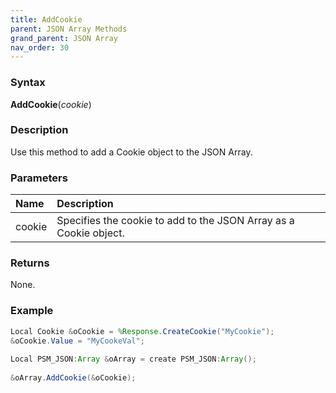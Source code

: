 ```yaml
---
title: AddCookie
parent: JSON Array Methods
grand_parent: JSON Array
nav_order: 30
---
```


### [](#header-3)Syntax

**AddCookie**(_cookie_)

### [](#header-3)Description

Use this method to add a Cookie object to the JSON Array.

### [](#header-3)Parameters

| Name           | Description                                                                    |
|:---------------|:-------------------------------------------------------------------------------|
| cookie         | Specifies the cookie to add to the JSON Array as a Cookie object.              |


### [](#header-3)Returns

None.

### [](#header-3)Example

```java
Local Cookie &oCookie = %Response.CreateCookie("MyCookie");
&oCookie.Value = "MyCookeVal";
   
Local PSM_JSON:Array &oArray = create PSM_JSON:Array();
   
&oArray.AddCookie(&oCookie);
```
